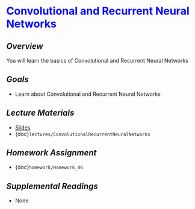 # <span style="color: blue;"><b>Convolutional and Recurrent Neural Networks</b></span>

## *Overview*
You will learn the basics of Convolutional and Recurrent Neural Networks

## *Goals*
* Learn about Convolutional and Recurrent Neural Networks

## *Lecture Materials*
* [Slides](https://docs.google.com/presentation/d/1cDFVtEVGLaWd4256OShSb3Roto0x4y4GwG6LkhVozg0/edit?usp=sharing)
* {doc}`lectures/ConvolutionalRecurrentNeuralNetworks`

## *Homework Assignment*
* {doc}`homework/Homework_06`

## *Supplemental Readings*
* None